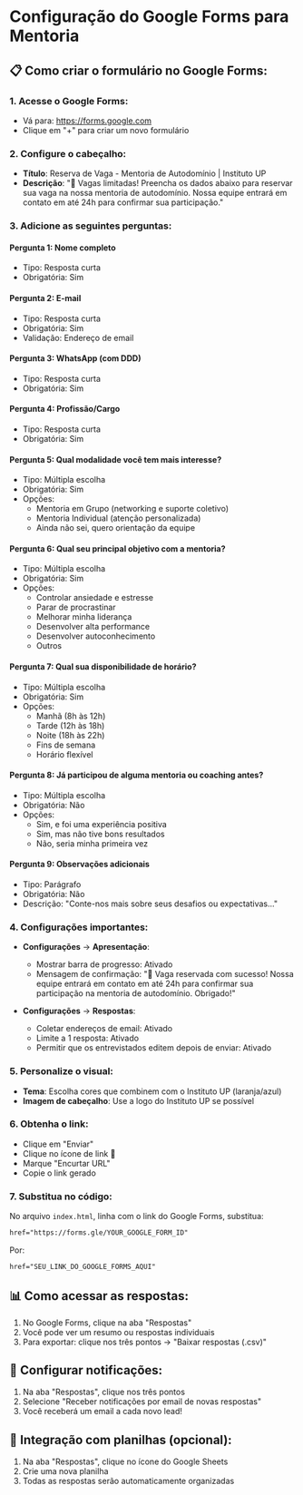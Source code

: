 # Configuração do Google Forms para Mentoria

## 📋 Como criar o formulário no Google Forms:

### 1. Acesse o Google Forms:
- Vá para: https://forms.google.com
- Clique em "+" para criar um novo formulário

### 2. Configure o cabeçalho:
- **Título**: Reserva de Vaga - Mentoria de Autodomínio | Instituto UP
- **Descrição**: "🚀 Vagas limitadas! Preencha os dados abaixo para reservar sua vaga na nossa mentoria de autodomínio. Nossa equipe entrará em contato em até 24h para confirmar sua participação."

### 3. Adicione as seguintes perguntas:

#### Pergunta 1: Nome completo
- Tipo: Resposta curta
- Obrigatória: Sim

#### Pergunta 2: E-mail
- Tipo: Resposta curta
- Obrigatória: Sim
- Validação: Endereço de email

#### Pergunta 3: WhatsApp (com DDD)
- Tipo: Resposta curta
- Obrigatória: Sim

#### Pergunta 4: Profissão/Cargo
- Tipo: Resposta curta
- Obrigatória: Sim

#### Pergunta 5: Qual modalidade você tem mais interesse?
- Tipo: Múltipla escolha
- Obrigatória: Sim
- Opções:
  - Mentoria em Grupo (networking e suporte coletivo)
  - Mentoria Individual (atenção personalizada)
  - Ainda não sei, quero orientação da equipe

#### Pergunta 6: Qual seu principal objetivo com a mentoria?
- Tipo: Múltipla escolha
- Obrigatória: Sim
- Opções:
  - Controlar ansiedade e estresse
  - Parar de procrastinar
  - Melhorar minha liderança
  - Desenvolver alta performance
  - Desenvolver autoconhecimento
  - Outros

#### Pergunta 7: Qual sua disponibilidade de horário?
- Tipo: Múltipla escolha
- Obrigatória: Sim
- Opções:
  - Manhã (8h às 12h)
  - Tarde (12h às 18h)
  - Noite (18h às 22h)
  - Fins de semana
  - Horário flexível

#### Pergunta 8: Já participou de alguma mentoria ou coaching antes?
- Tipo: Múltipla escolha
- Obrigatória: Não
- Opções:
  - Sim, e foi uma experiência positiva
  - Sim, mas não tive bons resultados
  - Não, seria minha primeira vez

#### Pergunta 9: Observações adicionais
- Tipo: Parágrafo
- Obrigatória: Não
- Descrição: "Conte-nos mais sobre seus desafios ou expectativas..."

### 4. Configurações importantes:
- **Configurações** → **Apresentação**:
  - Mostrar barra de progresso: Ativado
  - Mensagem de confirmação: "🎉 Vaga reservada com sucesso! Nossa equipe entrará em contato em até 24h para confirmar sua participação na mentoria de autodomínio. Obrigado!"

- **Configurações** → **Respostas**:
  - Coletar endereços de email: Ativado
  - Limite a 1 resposta: Ativado
  - Permitir que os entrevistados editem depois de enviar: Ativado

### 5. Personalize o visual:
- **Tema**: Escolha cores que combinem com o Instituto UP (laranja/azul)
- **Imagem de cabeçalho**: Use a logo do Instituto UP se possível

### 6. Obtenha o link:
- Clique em "Enviar"
- Clique no ícone de link 🔗
- Marque "Encurtar URL"
- Copie o link gerado

### 7. Substitua no código:
No arquivo `index.html`, linha com o link do Google Forms, substitua:
```html
href="https://forms.gle/YOUR_GOOGLE_FORM_ID"
```

Por:
```html
href="SEU_LINK_DO_GOOGLE_FORMS_AQUI"
```

## 📊 Como acessar as respostas:
1. No Google Forms, clique na aba "Respostas"
2. Você pode ver um resumo ou respostas individuais
3. Para exportar: clique nos três pontos → "Baixar respostas (.csv)"

## 🔔 Configurar notificações:
1. Na aba "Respostas", clique nos três pontos
2. Selecione "Receber notificações por email de novas respostas"
3. Você receberá um email a cada novo lead!

## 📱 Integração com planilhas (opcional):
1. Na aba "Respostas", clique no ícone do Google Sheets
2. Crie uma nova planilha
3. Todas as respostas serão automaticamente organizadas